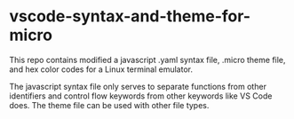 # vscode-syntax-and-theme-for-micro
This repo contains modified a javascript .yaml syntax file, .micro theme file, and hex color codes for a Linux terminal emulator.

The javascript syntax file only serves to separate functions from other identifiers and control flow keywords from other keywords like VS Code does.  The theme file can be used with other file types.
